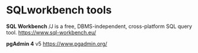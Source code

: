 # SQLworkbench tools


**SQL Workbench**  /J is a free, DBMS-independent, cross-platform SQL query tool. https://www.sql-workbench.eu/

**pgAdmin 4** v5 https://www.pgadmin.org/
